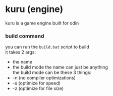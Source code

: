 # kuru (engine)
kuru is a game engine built for odin

### build command
you can run the `build.bat` script to build  
it takes 2 args:
- the name
- the build mode
the name can just be anything  
the build mode can be these 3 things:
- -n (no compiler optimizations)
- -s (optimize for speed)
- -z (optimize for file size)